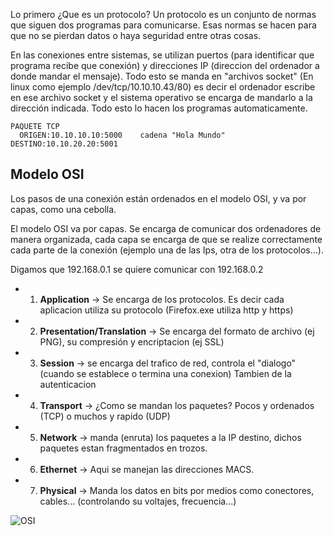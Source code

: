 Lo primero ¿Que es un protocolo? Un protocolo es un conjunto de normas que siguen dos programas para comunicarse. 
Esas normas se hacen para que no se pierdan datos o haya seguridad entre otras cosas.

En las conexiones entre sistemas, se utilizan puertos (para identificar que programa recibe que conexión) y direcciones IP (direccion del
ordenador a donde mandar el mensaje). 
Todo esto se manda en "archivos socket" (En linux como ejemplo /dev/tcp/10.10.10.43/80) es decir el ordenador escribe en ese archivo socket y
el sistema operativo se encarga de mandarlo a la dirección indicada. Todo esto lo hacen los programas automaticamente.
```
PAQUETE TCP
  ORIGEN:10.10.10.10:5000    cadena "Hola Mundo"    DESTINO:10.10.20.20:5001
```
## Modelo OSI

Los pasos de una conexión están ordenados en el modelo OSI, y va por capas, como una cebolla.

El modelo OSI va por capas. Se encarga de comunicar dos ordenadores de manera organizada, cada capa se encarga de que se realize correctamente cada
parte de la conexión (ejemplo una de las Ips, otra de los protocolos...).

Digamos que 192.168.0.1 se quiere comunicar con  192.168.0.2

- 1. **Application** -> Se encarga de los protocolos. Es decir cada aplicacion utiliza su protocolo (Firefox.exe utiliza http y https)  
- 2. **Presentation/Translation** -> Se encarga del formato de archivo (ej PNG), su compresión y encriptacion (ej SSL)  
- 3. **Session** -> se encarga del trafico de red, controla el "dialogo" (cuando se establece o termina una conexion) Tambien de la autenticacion  
- 4. **Transport** -> ¿Como se mandan los paquetes? Pocos y ordenados (TCP) o muchos y rapido (UDP)  
- 5. **Network** -> manda (enruta) los paquetes a la IP destino, dichos paquetes estan fragmentados en trozos.   
- 6. **Ethernet** -> Aqui se manejan las direcciones MACS.   
- 7. **Physical** -> Manda los datos en bits por medios como conectores, cables... (controlando su voltajes, frecuencia...)  


![OSI](https://user-images.githubusercontent.com/96772264/221376050-d4cf83ff-56cb-4f8e-bac6-906a7643c1c2.png)
